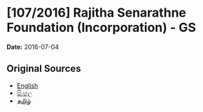 # [107/2016] Rajitha Senarathne Foundation (Incorporation) - GS

**Date:** 2016-07-04

## Original Sources

- [English](https://documents.gov.lk/view/bills/2016/7/107-2016_E.pdf)
- [සිංහල](https://documents.gov.lk/view/bills/2016/7/107-2016_S.pdf)
- [தமிழ்](https://documents.gov.lk/view/bills/2016/7/107-2016_T.pdf)

